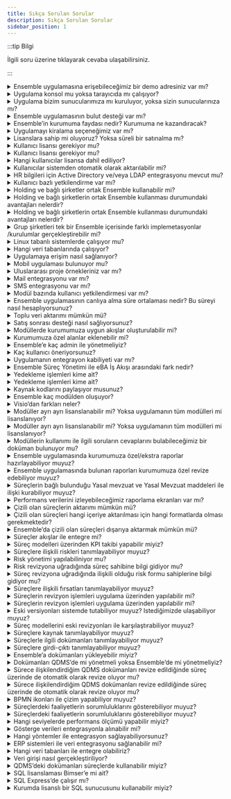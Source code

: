 ```yaml
---
title: Sıkça Sorulan Sorular
description: Sıkça Sorulan Sorular
sidebar_position: 1
---
```


:::tip Bilgi

İlgili soru üzerine tıklayarak cevaba ulaşabilirsiniz.

:::


<details>
 <summary>Ensemble uygulamasına erişebileceğimiz bir demo adresiniz var mı?</summary>
  <p>
Ensemble uygulamamızın “demo” sistemi mevcuttur. Aşağıdaki adresten, herhangi bir tarayıcı ile erişilebilir. Demo giriş bilgilerini satış yöneticisinden talep edebilirsiniz.

Adres:http://ensembledemo.bimser.com.tr/


  </p>
</details>


<details>
 <summary>Uygulama konsol mu yoksa tarayıcıda mı çalışıyor?</summary>
  <p>
Uygulama web tabanlı olup tüm tarayıcılarda çalışmaktadır. Bilgisayarınıza ilave herhangi bir program kurulmayacaktır.
  </p>
</details>

<details>
 <summary>Uygulama bizim sunucularımıza mı kuruluyor, yoksa sizin sunucularınıza mı?</summary>
  <p>
Uygulama on–prem (sizin kurumunuzdaki sunucularınıza) veya sizin tarafınızdan temin edilecek bir bulut sunucusuna (private cloud)  kurulabilmektedir. Yakın gelecekte Bimser’in sağladığı kendi bulut ortamına da kurulumu yapılabilecektir.
  </p>
</details>


<details>
 <summary>Ensemble uygulamasının bulut desteği var mı?</summary>
  <p>
Mevcut durumda Ensemble uygulamasını müşterimizin sağladığı bir bulut ortamına kurulumu yapılabiliyor. Bimser’in sağladığı bulut ortamına kurulumuda kısa sürede yapılmaya başlanacaktır.
  </p>
</details>



<details>
 <summary>Ensemble’in kurumuma faydası nedir? Kurumuma ne kazandıracak?</summary>
  <p>
Ensemble’ın kurumlara sağladığı faydalardan bazıları aşağıdaki gibi özetlenebilir:
Bunlardan bazıları; işgücü, zaman ve kalitesizlik maaliyetlerinin düşürülmesine fayda sağlar. Mükerrer olan faaliyetlerin ortadan kaldırılmasına yardımcı olur. Ekip çalışmasını destekler, süreç risklerinini kontrol faaliyetlerinin takibini sağlar. Performans yönetimi ile beraber hedeflerle yönetime ve bu veriler ışığından iyileştirme faaliyetlerinize yön verir. Daha fazla detay için satış yöneticinizle iletişime geçebilirsiniz.
</p>
</details>


<details>
 <summary>Uygulamayı kiralama seçeneğimiz var mı?</summary>
  <p>
Evet, kiralama seçeneğimiz bulunmaktadır. Kiralama seçeneğinde ayrıca bakım parası ödemezsiniz. 
  </p>
</details>



<details>
 <summary>Lisanslara sahip mi oluyoruz? Yoksa süreli bir satınalma mı?</summary>
  <p>
Süresiz (perpetual) ve kiralama (Süreli, term-based) olmak üzere iki farklı lisanslama imkanınız mevcuttur. Süresiz lisanlamada lisanlama bedelini tek seferde ödeyerek lisansı herhangi bir süre sınırı olmadan kullanabilirsiniz. Bu tür lisanlamada garanti süresi 1 yıldır. 1 yıldan sonra müşterilerimiz istediği takdirde Bakım ve Versiyon Güncelleme Anlaşması yaparak destek almaya devam edebilmektedir.
Süreli Lisanslamalarda ise müşterilerimiz çözümü kullanmaya devam ettiği süre boyunca lisans bedelini ödemektedirler. Verdiği taahüt süresinin sonunda çözümü istediği zaman kullanmayı bırakabilir.

  </p>
</details>



<details>
 <summary>Kullanıcı lisansı gerekiyor mu?</summary>
  <p>
Ensemble kullanımı için kullanıcı lisansı gerekmektedir. Ensemble lisans bedeli sadece aktif kullanıcı lisansını kapsamaktadır. Ensemble’da 2 tür kullanıcı lisansı vardır. 1- Admin Kullanıcı (Gösterge Yöneticisi, Süreç Modelleyici), 2- Uç Kullanıcı (Gösterge Veri Girişi,  Onay Kullanıcısı, Süreç Yönetiminin Kontrol, Onay Görüş Kullanıcısı)
  </p>
</details>

<details>
 <summary>Kullanıcı lisansı gerekiyor mu?</summary>
  <p>
Ensemble kullanımı için kullanıcı lisansı gerekmektedir. Ensemble lisans bedeli sadece aktif kullanıcı lisansını kapsamaktadır. Ensemble’da 2 tür kullanıcı lisansı vardır. 1- Admin Kullanıcı (Gösterge Yöneticisi, Süreç Modelleyici), 2- Uç Kullanıcı (Gösterge Veri Girişi,  Onay Kullanıcısı, Süreç Yönetiminin Kontrol, Onay Görüş Kullanıcısı)
  </p>
</details>



<details>
 <summary>Hangi kullanıcılar lisansa dahil ediliyor?</summary>
  <p>
Sistemin içine veri kazandırcak, altyapısal kurgu içinde olacak kullanıcılar için lisans talep edilir. 
  </p>
</details>

<details>
 <summary>Kullanıcılar sistemden otomatik olarak aktarılabilir mi?</summary>
  <p>
Evet, kullanıcılar sistemlerden otomatik olarak aktarılabilir.
  </p>
</details>


<details>
 <summary>HR bilgileri için Active Directory  ve/veya LDAP entegrasyonu mevcut mu?</summary>
  <p>
Active Directory ve LDAP entegrasyonu mevcuttur.
  </p>
</details>



<details>
 <summary>Kullanıcı bazlı yetkilendirme var mı?</summary>
  <p>
Uygulamada kullanıcı veya kullanıcı grubu bazlı yetkilendirme mevcuttur.
  </p>
</details>



<details>
 <summary>Holding ve bağlı şirketler ortak Ensemble kullanabilir mi?</summary>
  <p>
Evet, kullanabilir.
  </p>
</details>


<details>
 <summary>Holding ve bağlı şirketlerin ortak Ensemble kullanması durumundaki avantajları nelerdir?</summary>
  <p>
Ortak süreçleri olan grup şirketleri tek Ensemble çatısı altında standardizasyon sağlamış olur. Grup şirketlerinde böylelikle şeffaflık sağlanır.
  </p>
</details>



<details>
 <summary>Holding ve bağlı şirketlerin ortak Ensemble kullanması durumundaki avantajları nelerdir?</summary>
  <p>
Ortak süreçleri olan grup şirketleri tek Ensemble çatısı altında standardizasyon sağlamış olur. Grup şirketlerinde böylelikle şeffaflık sağlanır.
  </p>
</details>



<details>
 <summary>Grup şirketleri tek bir Ensemble içerisinde farklı implemetasyonlar /kurulumlar gerçekleştirebilir mi?</summary>
  <p>
Gerçekleştirebilir .
  </p>
</details>

<details>
 <summary>Linux tabanlı sistemlerde çalışıyor mu?</summary>
  <p>
Mevcut versiyonumuz Linux tabanlı sistemlerde çalışamamaktadır. Uygulamanın sonraki versiyonlarda bu özelliği sağlıyor olacağız.
  </p>
</details>

<details>
 <summary>Hangi veri tabanlarında çalışıyor?</summary>
  <p>
MS SQL ve Oracle
  </p>
</details>


<details>
 <summary>Uygulamaya erişim nasıl sağlanıyor?</summary>
  <p>
Intranet, VPN, web üzerinden müşterilerimizin tercihine göre erişim sağlanabiliyor.
  </p>
</details>


<details>
 <summary>Mobil uygulaması bulunuyor mu?</summary>
  <p>
Mevcut versiyonumuzda bulunmamaktadır. Sonraki versiyonlarımızda Mobil Uygulama özelliği de eklenecektir.
  </p>
</details>


<details>
 <summary>Uluslararası proje örnekleriniz var mı?</summary>
  <p>
Birçok ülkede proje örneklerimiz bulunmaktadır. Detaylı bilgi almak için Satış Yönecisinden destek alabilirsiniz.
  </p>
</details>


<details>
 <summary>Mail entegrasyonu var mı?</summary>
  <p>
Uygulamanın mail entegrasyonu mevcuttur.
  </p>
</details>


<details>
 <summary>SMS entegrasyonu var mı?</summary>
  <p>
Müşterinin anlaştığı bir sağlayıcı üzerinden yapılabilir.
  </p>
</details>


<details>
 <summary>Modül bazında kullanıcı yetkilendirmesi var mı?</summary>
  <p>
Modül bazında kullanıcı yetkilendirmesi mevcuttur.
  </p>
</details>

<details>
 <summary>Ensemble uygulamasının canlıya alma süre ortalaması nedir? Bu süreyi nasıl hesaplıyorsunuz?</summary>
  <p>
Alınan modül sayısına ve projede çalışacak kişi sayısına göre süre canlıya alma değişmektedir. Proje süre örnekleri için Satış Yöneticisinden destek alabilirsiniz.
  </p>
</details>



<details>
 <summary>Toplu veri aktarımı mümkün mü?</summary>
  <p>
Toplu aktarım özelliği olan fonksiyonlarımız mevcuttur.
  </p>
</details>


<details>
 <summary>Satış sonrası desteği nasıl sağlıyorsunuz?</summary>
  <p>
Bimser’in müşterilerine sunduğu Bimser Support System portalı üzerinden sağlanmaktadır. Bu hizmet garanti süresi içinde ücretsiz olarak verilmektedir. Garanti süresinden sonra “Bakım Sözleşmesi”nin olması gerekmektedir.
  </p>
</details>



<details>
 <summary>Modüllerde kurumumuza uygun akışlar oluşturulabilir mi?</summary>
  <p>
Evet, oluşturulabilir.
  </p>
</details>



<details>
 <summary>Kurumumuza özel alanlar eklenebilir mi?</summary>
  <p>
Evet, ekleyebilirsiniz.
  </p>
</details>


<details>
 <summary>Ensemble’e kaç admin ile yönetmeliyiz?</summary>
  <p>
Kurumun büyüklüğü, lokasyon sayısına göre değişebilir. Genel olarak 2-3 admin kullanıcı orta ölçekli bir şirket için yeterli olabilmektedir. 
  </p>
</details>



<details>
 <summary>Kaç kullanıcı öneriyorsunuz?</summary>
  <p>
Kurumun büyüklüğü, lokasyon sayısına göre değişkenlik göstermektedir. Tahmini olarak departman başına 1 yada 2 uç kullanıcı düşünülebilir.
  </p>
</details>



<details>
 <summary>Uygulamanın entegrayon kabiliyeti var mı?</summary>
  <p>
Ensemble’in gelişmiş entegrasyon kabiliyetleri mevcuttur. Genel olarak personel, müşteri, tedarikçi, ürün entegrasyonları proje başlangıcında yapılmaktadır. Modül bazında entegrasyonlara gerektiği zaman teknik ekiple konuşularak karar verilir.
  </p>
</details>


<details>
 <summary>Ensemble Süreç Yönetimi ile eBA İş Akışı arasındaki fark nedir?</summary>
  <p>
Bu ayrım noktasını “Yasama” ve “Yürütme” olarak tanımlayabiliriz. Yasamada süreçlerin kuralları koyulur ve çerçevesi belirlenir. Yürütmede ise kuralları koyulan bu süreçlerin detayları tanımlanarak uygulaması yapılır.
Ensemble, iş tanımlarının/akışlarının ve yönetmeliklerin standart hale getirilerek süreç akışlarının çizilmesi, (modellerinin oluşturulması ve yönetilmesi faaliyetlerinin gerçekleştirilmesini sağlayan otomasyon uygulamasıdır. Süreci bütün olarak izleyerek iç veya dış müşteri için yararlı/faydalı sonuçlar üretilmesine yarar. 
“eBA İş Akışı” ise “Ensemble”da modelleri oluşturulan süreçlerdeki faaliyetlerin elektronik ortamda hayata geçirilmesini/yönetilmesini sağlayan bir otomasyon uygulamasıdır.
Ensemble’ı fabrikanın kontrol/yönetim/karar paneline benzetirsek, eBA’da fabrikanın hayata geçirilmiş halidir diyebiliriz.

  </p>
</details>




<details>
 <summary>Yedekleme işlemleri kime ait?</summary>
  <p>
Yedekleme işlemleri müşterinin sorumluluğundadır. Bimser kendi bulut sistemine geçtiğinde bu işin planlaması değişebilir.

  </p>
</details>


<details>
 <summary>Yedekleme işlemleri kime ait?</summary>
  <p>
Veri güvenliği işlemleri müşterinin sorumluluğundadır. Bimser kendi bulut sistemine geçtiğinde bu işin planlaması değişebilir.
  </p>
</details>



<details>
 <summary>Kaynak kodlarını paylaşıyor musunuz?</summary>
  <p>
Kaynak kodları paylaşılmamaktadır.
  </p>
</details>



<details>
 <summary>Ensemble kaç modülden oluşuyor?</summary>
  <p>
Ensemble; Süreç Yönetimi, Performans Yönetimi, Balanced Scorecard olmak üzere 3 modülden oluşmaktadır. Bununla beraber diğer uygulamarımızla da entegre olarak çalıştığı modüller bulunmaktadır. Örnek vermek gerekirse; Stratejik Planlama, Doküman, DİF, Aksiyon, Risk,  Yasal Mevzuat, eBA İş Akışı gibi.
  </p>
</details>

<details>
 <summary>Visio’dan farkları neler?</summary>
  <p>
Visio’da statik olarak oluşturulan süreçler, Ensemble’da tüm süreç paydaşları ile daha dinamik yönetilmektedir. 
Ensemble’da bulunan süreç kontrol, görüş onay meknizması ile ilgili kullanıcılar sürece dahil edilmesi sağlanır. Aynı zamanda ilgili kullanıcılara otomatik süreç dağıtımı, revizyon görevleri de otomatik olarak düşmektedir.
Ensemble ile kurum kurallarının oluşturulmasının yanı sıra süreç faaliyetlerini gerçekleştirirken risk, kontrol, fırsat, dokümantasyon, kaynak, girdi-çıktı, performans göstergesi gibi paydaşların da sürece dahil olmasını sağlamaktadır. 
Yapılacak entegrasyonlar ile beraber süreç modelleri üzerinde verileri TDA özelliği ile anlık olarak izleyebilirsiniz. Oluşturulan süreç modellemeleri için performans göstergeleri atayabilir, göstergeler için hedefler belirleyebilir, manuel ve/veya entegrason ile elde ettiğiniz verilerle ölçme faaliyetlerini gerçkelşetirebilirsiniz. Elde edilen bu veriler ile iyileştirme faaliyetlerini de yönetebilirsiniz.

  </p>
</details>





<details>
 <summary>Modüller ayrı ayrı lisanslanabilir mi? Yoksa uygulamanın tüm modülleri mi lisanslanıyor?</summary>
  <p>
Ensemble içinde bulunan modüllerden kurum sadece kendi ihtiyacı doğrultusunda seçim yapıp satın alım gerçekleştirebilir. BSC modülü performans modülünün üzerine kurgulanır. Dolayısı ile müşterimizde performans yönetimi yoksa lisansı ayrıca teklif edilmelidir.

  </p>
</details>



<details>
 <summary>Modüller ayrı ayrı lisanslanabilir mi? Yoksa uygulamanın tüm modülleri mi lisanslanıyor?</summary>
 
  <p>
Ensemble içinde bulunan modüllerden kurum sadece kendi ihtiyacı doğrultusunda seçim yapıp satın alım gerçekleştirebilir. BSC modülü performans modülünün üzerine kurgulanır. Dolayısı ile müşterimizde performans yönetimi yoksa lisansı ayrıca teklif edilmelidir.

  </p>
</details>


<details>
 <summary>Modüllerin kullanımı ile ilgili soruların cevaplarını bulabileceğimiz bir doküman bulunuyor mu?</summary>
  <p>
Evet, bulunmaktadır. Satış yöneticisinden bu dokümanı talep edebilirsiniz.

  </p>
</details>


<details>
 <summary>Ensemble uygulamasında kurumumuza özel/ekstra raporlar hazırlayabiliyor muyuz?</summary>
  <p>
Uygulamada bulunan mevcut raporlar üzerinde kuruma özel değişiklikler yapılabilmektedir. Yeni rapor talepleri Bimser Support System’den talep olarak girilmelidir. Ürün yönetimi tarafından değerlendirildikten ve yazılım altyapısına uygun olması durumunda sonraki versiyonlarda sisteme kazandırılabilir.

  </p>
</details>




<details>
 <summary>Ensemble uygulamasında bulunan raporları kurumumuza özel revize edebiliyor muyuz?</summary>
  <p>
Evet, revize edilebilir.

  </p>
</details>


<details>
 <summary>Süreçlerin bağlı bulunduğu Yasal mevzuat ve Yasal Mevzuat maddeleri ile ilişki kurabiliyor muyuz?</summary>
  <p>
Evet, kurabilirsiniz. QDMS’in Yasal mevzuat modülü ile entegre çalışmaktadır. QDMS uygulamasında tanımlı olan yasal mevzuat ve yasal mevzuat maddeleri ile süreç, süreç adımları arasında ilişki kurabilirsiniz.

  </p>
</details>



<details>
 <summary>Performans verilerini izleyebileceğimiz raporlama ekranları var mı? </summary>
  <p>
Oluşturacağınız performans göstergelerini ve verilerini izleyebileceğiniz raporlama ekranları bulunmaktadır. Yapılacak entegrasyonlar ve manuel veri girişleri ile süreç çizimleri üzerinde gerçekleşen ve planlanan verileri görebilirsiniz. Aynı zamanda görsel raporlama ekranları da bulunmaktadır. 

  </p>
</details>


<details>
 <summary>Çizili olan süreçlerin aktarımı mümkün mü?</summary>
  <p>
Önceden çizmiş olduğunuz süreç modelleri Ensemble’a aktarılabilir. 

  </p>
</details>

<details>
 <summary>Çizili olan süreçleri hangi içeriye aktarılması için hangi formatlarda olması gerekmektedir?</summary>
  <p>
PRM/PRMR, Visio, BPMN formatlarındaki çizimlerini Ensemble’a aktarılabilir. 

  </p>
</details>



<details>
 <summary>Ensemble’da çizili olan süreçleri dışarıya aktarmak mümkün mü?</summary>
  <p>
Evet, aktarabilirsiniz. PRM/PRMR, Visio, BPMN, IBM BPMN, PNG, PDF formatlarında dışarıya aktarılabilir.

  </p>
</details>

<details>
 <summary>Süreçler akışlar ile entegre mi?</summary>
  <p>
Ensemble’da süreç modellerini oluşturduktan ve eBA’da iş akışlarını oluşturduğunuzda birbirleri ile ilişkili bir yönetim gerçekleştirebilirsiniz.
  </p>
</details>




<details>
 <summary>Süreç modelleri üzerinden KPI takibi yapabilir miyiz?</summary>
  <p>
Evet, yapabilirsiniz. Oluşturmuş olduğunuz süreç ve süreç adımları ile ilgili performans göstergelerini ilişkilendirebilir, model üzerinden performans takiplerini gerçekleştirebilirsiniz.
  </p>
</details>


<details>
 <summary>Süreçlere ilişkili riskleri tanımlayabiliyor muyuz?</summary>
  <p>
Evet, ilişkilendirebilirsiniz. Süreç risk envanterini oluşurarak ilgili süreç ve süreç adımları ile risk formlarınızı ilişkilendirebilir, süreç risk haritalarınızı oluşturabilirsiniz.
  </p>
</details>



<details>
 <summary>Risk yönetimi yapılabiliniyor mu?</summary>
  <p>
Risk yönetimini Ensemble ürünümüzün entegre bir şekilde çalıştığı QDMS uygulamasında yönetmetilmektedir. Risk metodolojinizi oluşturabilir, risklerinizi, önlemlerinizi ve revizyonlarınızı yönetebilirsiniz. Oluşturduğunuz risk formlarını Ensemble süreç ve süreç adımları ile ilişkilendirebilirsiniz.
  </p>
</details>




<details>
 <summary>Risk revizyona uğradığında süreç sahibine bilgi gidiyor mu?</summary>
  <p>
Evet, süreç sahibine bilgi gitmektedir.
  </p>
</details>



<details>
 <summary>Süreç revizyona uğradığında ilişkili olduğu risk formu sahiplerine bilgi gidiyor mu?</summary>
  <p>
Evet, risk sahibine bilgi gitmektedir.
  </p>
</details>

<details>
 <summary>Süreçlere ilişkili fırsatları tanımlayabiliyor muyuz?</summary>
  <p>
Evet, tanımlayabilirsiniz.
  </p>
</details>



<details>
 <summary>Süreçlerin revizyon işlemleri uygulama üzerinden yapılabilir mi?</summary>
  <p>
Evet, yapılabilir. Uygulama üzerinde süreç revizyon işlemleri başlatılarak, sorumlu kullanıcı tarafından süreç revizyonu bittiği aşamada kontrole gönderebilir. Kontrol kullanıcısı süreci onayladıktan sonra onay kullanıcılarına düşer. Son onayla beraber eski revizyon pasife çekilerek eski revizyon olarak saklanır ve yeni revizyon dağıtım listesindeki kullanıcılara bilgi verilerek yayınlanır.
  </p>
</details>



<details>
 <summary>Süreçlerin revizyon işlemleri uygulama üzerinden yapılabilir mi?</summary>
  <p>
Evet, yapılabilir. Uygulama üzerinde süreç revizyon işlemleri başlatılarak, sorumlu kullanıcı tarafından süreç revizyonu bittiği aşamada kontrole gönderebilir. Kontrol kullanıcısı süreci onayladıktan sonra onay kullanıcılarına düşer. Son onayla beraber eski revizyon pasife çekilerek eski revizyon olarak saklanır ve yeni revizyon dağıtım listesindeki kullanıcılara bilgi verilerek yayınlanır.
  </p>
</details>

<details>
 <summary>Eski versiyonları sistemde tutabiliyor muyuz? Istediğimizde ulaşabiliyor muyuz?</summary>
  <p>
Eski revizyonları sistemde saklayabilirsiniz. Yetki verilen kullanıcılar istedikleri anda eski revizyonlara ulaşabilir.
 </p>
</details>

<details>
 <summary>Süreç modellerini eski revizyonları ile karşılaştırabiliyor muyuz?</summary>
  <p>
Evet, karşılaştırabilirsiniz.
 </p>
</details>



<details>
 <summary>Süreçlere kaynak tanımlayabiliyor muyuz?</summary>
  <p>
Evet, tanımlayabilirsiniz. Daha sonra ilgili kaynakların hangi süreç ve süreç adımlarında kullanıldıklarını raporlayabilirsiniz.
 </p>
</details>

<details>
 <summary>Süreçlerle ilgili dokümanları tanımlayabiliyor muyuz?</summary>
  <p>
Evet, tanımlayabilirsiniz. Daha sonra ilgili dokümanların hangi süreç ve süreç adımlarında kullanıldıklarını raporlayabilirsiniz.
 </p>
</details>





<details>
 <summary>Süreçlere girdi-çıktı tanımlayabiliyor muyuz?</summary>
  <p>
Evet, tanımlayabilirsiniz. Daha sonra ilgili “girdi-çıktı”ların hangi süreç ve süreç adımlarında kullanıldıklarını raporlayabilirsiniz.
 </p>
</details>


<details>
 <summary>Ensemble’a dokümanları yükleyebilir miyiz?</summary>
  <p>
Evet, yükleyebilirsiniz. Yüklediğiniz bu dokümanları süreç ve süreç adımlarında kullanabilirsiniz.
 </p>
</details>



<details>
 <summary>Dokümanları QDMS’de mi yönetmeli yoksa Ensemble’de mi yönetmeliyiz?</summary>
  <p>
Dokümanları süreç ve süreç adımlarında kullanmak, ilişkilendirmek istiyorsanız bunu Ensemble’da yapabilirsiniz. Ancak dokümanların yönetimini de yapmak isterseniz adresimiz QDMS’in Doküman modülü olacaktır. Doküman modülünde, dokümanlarınızın yönetimini yapabileceğiniz gibi süreç yönetimi ile entegre çalıştığından dolayı süreç ve süreç adımlarında da kullanabilirsiniz.
 </p>
</details>


<details>
 <summary>Sürece ilişkilendirdiğim QDMS dokümanları revize edildiğinde süreç üzerinde de otomatik olarak revize oluyor mu?</summary>
  <p>
Evet, otomatik olarak revize olmaktadır.
 </p>
</details>



<details>
 <summary>Sürece ilişkilendirdiğim QDMS dokümanları revize edildiğinde süreç üzerinde de otomatik olarak revize oluyor mu?</summary>
  <p>
Evet, otomatik olarak revize olmaktadır.
 </p>
</details>







<details>
 <summary>BPMN ikonları ile çizim yapabiliyor muyuz?</summary>
  <p>
Evet, yapabilirsiniz.
  </p>
</details>

<details>
 <summary>Süreçlerdeki faaliyetlerin sorumluluklarını gösterebiliyor muyuz?</summary>
  <p>
Evet, yapabilirsiniz. Süreç tanımlama ekranlarında “Sorumlular (RACI)” matrisi üzerinde bu tanımlamları yapabilir, raporlayabilirsiniz.
  </p>
</details>


<details>
 <summary>Süreçlerdeki faaliyetlerin sorumluluklarını gösterebiliyor muyuz?</summary>
  <p>
Evet, yapabilirsiniz. Süreç tanımlama ekranlarında “Sorumlular (RACI)” matrisi üzerinde bu tanımlamları yapabilir, raporlayabilirsiniz.
  </p>
</details>



<details>
 <summary>Hangi seviyelerde performans ölçümü yapabilir miyiz?</summary>
  <p>
Kurum, lokasyon, işyeri, departman, pozisyon vb. seviyelerde performans ölçümü yapabilirsiniz.
  </p>
</details>


<details>
 <summary>Gösterge verileri entegrasyonla alınabilir mi?</summary>
  <p>
Evet, alınabilir.
  </p>
</details>

<details>
 <summary>Hangi yöntemler ile entegrasyon sağlayabiliyorsunuz?</summary>
  <p>
SQL, Oracle Ole DB ve ODBC , web services, .net, c# yöntemleri ile entegrasyon sağlanabilir.
  </p>
</details>


<details>
 <summary>ERP sistemleri ile veri entegrasyonu sağlanabilir mi?</summary>
  <p>
SAP sistemlerinden RFC yardımıyla veriler çekilebilir, entegrasyon yapılabilir. Netsis ve Logo uygulamlarının kendi .dll ‘leri ile entegrasyon sağlanabilir.
  </p>
</details>


<details>
 <summary>Hangi veri tabanları ile entegre olabiliriz?</summary>
  <p>
Tüm veri tabanları ile veri entegrasyonu sağlanabilir.
  </p>
</details>

<details>
 <summary>Veri girişi nasıl gerçekleştiriliyor?</summary>
  <p>
3 farklı veri giriş yönetmimiz mevcuttur. Kurumsal veri tabanlarından verilerinizi otomatik olarak çekebilir, formül oluşturabilir, manuel veri girişi gerçekleştirebilirsiniz.
  </p>
</details>



<details>
 <summary>QDMS’deki dokümanları süreçlerde kullanabilir miyiz?</summary>
  <p>
Evet, kullanabilirsiniz.
  </p>
</details>



<details>
 <summary>SQL lisanslaması Bimser’e mi ait?</summary>
  <p>
SQL lisanslaması müşteriye aittir.
  </p>
</details>



<details>
 <summary>SQL Express’de çalışır mı?</summary>
  <p>
Evet, çalışabilir. Ancak bazı kısıtları bulunmaktadır. Bu  kısıtlamalar;
SQL Server Express sürümünde maksimum 1GB ram kullanabilmektedir. Dolayısı ile uygulama çok performanslı çalışmayacaktır. Veritabanı boyutunda da maksimum 10 GB limiti var. Biz dokümanları veritabanınında saklayıp full text search özelliği ile dokümanların içinde geçen kelimelere göre arama yaptırabiliyoruz. Dosyalarınızın boyutu 10gb üstünde ise dosyaları veritabanı yerine file systemde tutmak gerekir. Bu durumda da doküman içinde geçen kelimeye göre arama özelliği çalışmayacaktır. Express sürümün bu kısıtlarını kabul ederseniz kullanabilirsiniz. Biz uygulamanın özelliklerinden tam olarak yararlanabilmeniz  için Standart sürümü öneriyoruz.
  </p>
</details>



<details>
 <summary>Kurumda lisanslı bir SQL sunucusunu kullanabilir miyiz?</summary>
  <p>
Evet, kullanılabilirsiniz.
  </p>
</details>